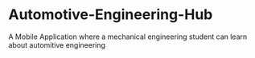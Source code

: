 # Automotive-Engineering-Hub
A Mobile Application where a mechanical engineering student can learn about automitive engineering
